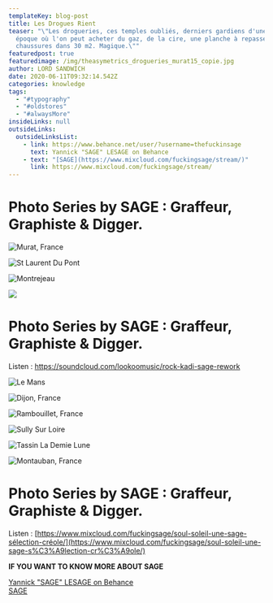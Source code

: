 ```yaml
---
templateKey: blog-post
title: Les Drogues Rient
teaser: "\"Les drogueries, ces temples oubliés, derniers gardiens d'une
  époque où l'on peut acheter du gaz, de la cire, une planche à repasser et des
  chaussures dans 30 m2. Magique.\""
featuredpost: true
featuredimage: /img/theasymetrics_drogueries_murat15_copie.jpg
author: LORD SANDWICH
date: 2020-06-11T09:32:14.542Z
categories: knowledge
tags:
  - "#typography"
  - "#oldstores"
  - "#alwaysMore"
insideLinks: null
outsideLinks:
  outsideLinksList:
    - link: https://www.behance.net/user/?username=thefuckinsage
      text: Yannick "SAGE" LESAGE on Behance
    - text: "[SAGE](https://www.mixcloud.com/fuckingsage/stream/)"
      link: https://www.mixcloud.com/fuckingsage/stream/
---
```

# Photo Series by SAGE : Graffeur, Graphiste & Digger.

![Murat, France](/img/theasymetrics_drogueries_murat15_copie.jpg "Photo by Yannick Sage")

![St Laurent Du Pont](/img/theasymetrics_stlaurentdupont_droguerie_copie.png "Photo by Yannick Sage")

![Montrejeau](/img/theasymetrics_montrejeau_droguerie.png "Photo by Yannick Sage")

![](/img/droguerie_ruedelancry_theasymetrics_copie.png)



# Photo Series by SAGE : Graffeur, Graphiste & Digger.

Listen : <https://soundcloud.com/lookoomusic/rock-kadi-sage-rework>

![Le Mans](/img/theasymetrics_droguerie_lemans72_copie.png "Photo by Yannick Lesage")

![Dijon, France](/img/dijon-21-copie.png "Photo by Yannick Sage")

![Rambouillet, France](/img/theasymetrics_droguerie_rambouillet_copie.png "photo by Yannick Sage")

![Sully Sur Loire ](/img/theasymetrics_droguerie_sullysurlooire72_copie.png "Photo By Yannick Sage")

![Tassin La Demie Lune](/img/theasymetrics_drogueries_tassinlademielune_copie.png "Photo by Yannick Sage")

![Montauban, France](/img/theasymetrics_droguerie_montauban_copie.png "Photo by Yannick Sage")



# Photo Series by SAGE : Graffeur, Graphiste & Digger.



Listen : [https://www.mixcloud.com/fuckingsage/soul-soleil-une-sage-sélection-créole/](https://www.mixcloud.com/fuckingsage/soul-soleil-une-sage-s%C3%A9lection-cr%C3%A9ole/)



 **IF YOU WANT TO KNOW MORE ABOUT SAGE**

[Yannick "SAGE" LESAGE on Behance](https://www.behance.net/user/?username=thefuckinsage)\
[SAGE](https://www.mixcloud.com/fuckingsage/stream/)
